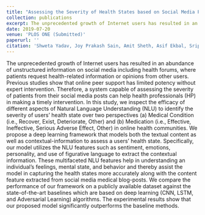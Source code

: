 ```yaml
---
title: "Assessing the Severity of Health States based on Social Media Posts"
collection: publications
excerpt: The unprecedented growth of Internet users has resulted in an abundance of unstructured information on social media including health forums, where patients request health-related information or opinions from other users. Previous studies show that online peer support has limited potency without expert intervention. Therefore, a system capable of assessing the severity of patients from their social media posts can help health professionals (HP) in making a timely intervention. In this study, we inspect the efficacy of different aspects of Natural Language Understanding (NLU) to identify the severity of users’ health state over two perspectives (a) Medical Condition (i.e., Recover, Exist, Deteriorate, Other) and (b) Medication (i.e., Effective, Ineffective, Serious Adverse Effect, Other) in online health communities. We propose a deep learning framework that models both the textual content as well as contextual-information to assess a users’ health state. Specifically, our model utilizes the NLU features such as sentiment, emotions, personality, and use of figurative language to extract the contextual information. These multifaceted NLU features help in understanding an individual’s feelings, mental state, and behavior and thereby assist the model in capturing the health states more accurately along with the content feature extracted from social media medical blog-posts. We compare the performance of our framework on a publicly available dataset against the state-of-the-art baselines which are based on deep learning (CNN, LSTM, and Adversarial Learning) algorithms. The experimental results show that our proposed model significantly outperforms the baseline methods.
date: 2019-07-20
venue: 'PLOS ONE (Submitted)'
paperurl: ''
citation: 'Shweta Yadav, Joy Prakash Sain, Amit Sheth, Asif Ekbal, Sriparna Saha, Pushpak Bhattacharyya, Raminta Daniulaityta. Assessing the Severity of Health States based on Social Media Posts'
---
```


The unprecedented growth of Internet users has resulted in an abundance of unstructured information on social media including health forums, where patients request health-related information or opinions from other users. Previous studies show that online peer support has limited potency without expert intervention. Therefore, a system capable of assessing the severity of patients from their social media posts can help health professionals (HP) in making a timely intervention. In this study, we inspect the efficacy of different aspects of Natural Language Understanding (NLU) to identify the severity of users’ health state over two perspectives (a) Medical Condition (i.e., Recover, Exist, Deteriorate, Other) and (b) Medication (i.e., Effective, Ineffective, Serious Adverse Effect, Other) in online health communities. We propose a deep learning framework that models both the textual content as well as contextual-information to assess a users’ health state. Specifically, our model utilizes the NLU features such as sentiment, emotions, personality, and use of figurative language to extract the contextual information. These multifaceted NLU features help in understanding an individual’s feelings, mental state, and behavior and thereby assist the model in capturing the health states more accurately along with the content feature extracted from social media medical blog-posts. We compare the performance of our framework on a publicly available dataset against the state-of-the-art baselines which are based on deep learning (CNN, LSTM, and Adversarial Learning) algorithms. The experimental results show that our proposed model significantly outperforms the baseline methods.
